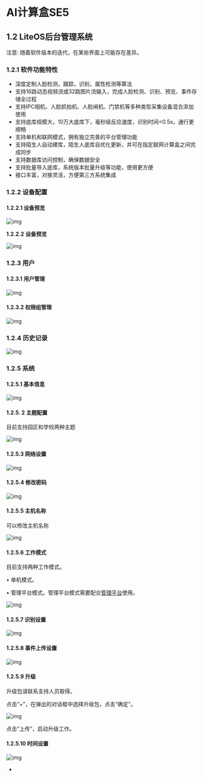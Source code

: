 # AI计算盒SE5

## 1.2 LiteOS后台管理系统

注意: 随着软件版本的迭代，在某些界面上可能存在差异。

### 1.2.1 软件功能特性

- 深度定制人脸检测，跟踪，识别，属性检测等算法
- 支持16路动态视频流或32路图片流输入，完成人脸检测、识别、预览、事件存储全过程
- 支持IPC相机、人脸抓拍机、人脸闸机、门禁机等多种类型采集设备混合添加使用
- 支持底库规模大，10万大底库下，毫秒级反应速度，识别时间<0.5s，通行更顺畅
- 支持单机和联网模式，拥有独立完善的平台管理功能
- 支持陌生人自动建库，陌生人底库自优化更新，并可在指定联网计算盒之间完成同步
- 支持数据库访问控制，确保数据安全
- 支持批量导入底库，系统版本批量升级等功能，使用更方便
- 接口丰富，对接灵活，方便第三方系统集成

### 1.2.2 设备配置

#### **1.2.2.1** **设备预览**

![img](../../../../imgs/V5R2C01_clip_image0022.jpg)

**1.2.2.2** **设备预览**

![img](../../../../imgs/V5R2C01_clip_image0204.jpg)

### 1.2.3 用户

#### **1.2.3.1** **用户管理**

![img](../../../../imgs/V5R2C01_clip_image0s06.jpg)

#### **1.2.3.2** **权限组管理**

![img](../../../../imgs/V5R2C01_clip_image0108.jpg)

### 1.2.4 历史记录

![img](../../../../imgs/V5R2C01_clip_image3010.jpg)

 

 

### 1.2.5 系统

#### 1.2.5.1 基本信息

![img](../../../../imgs/V5R2C01_clip_image0012.jpg)

#### 1.2.5. 2 主题配置

目前支持园区和学校两种主题

![img](../../../../imgs/V5R2C01_clip_image01014.jpg)

#### 1.2.5.3 网络设置

![img](../../../../imgs/V5R2C01_clip_image016.jpg)

#### 1.2.5.4 修改密码

![img](../../../../imgs/V5R2C01_clip_image01018.jpg)

#### 1.2.5.5 主机名称

可以修改主机名称

![img](../../../../imgs/V5R2C01_clip_image0120.jpg)

#### 1.2.5.6 工作模式

目前支持两种工作模式。

•             单机模式。

•             管理平台模式。管理平台模式需要配合[管理平台](../../api-lie-biao/xi-tong-dui-jie-shuo-ming-shu/dui-jie-guan-li-ping-tai/README.md)使用。

![img](../../../../imgs/V5R2C01_clip_image0222.jpg)

#### 1.2.5.7 识别设置

![img](../../../../imgs/V5R2C01_clip_image024.jpg)

#### 1.2.5.8 事件上传设置

![img](../../../../imgs/V5R2C01_clip_image0226.jpg)

#### 1.2.5.9 升级

升级包请联系支持人员取得。

点击“+”，在弹出的对话框中选择升级包，点击“确定”。

![img](../../../../imgs/V5R2C01_clip_image22028.jpg)

点击“上传”，启动升级工作。

#### 1.2.5.10 时间设置

![img](../../../../imgs/V5R2C01_clip_image0330.jpg)

- 